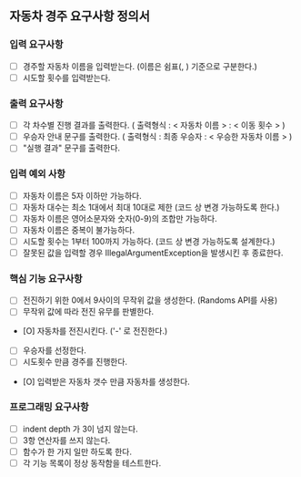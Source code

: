## 자동차 경주 요구사항 정의서

### 입력 요구사항  
- [  ] 경주할 자동차 이름을 입력받는다. (이름은 쉼표(, ) 기준으로 구분한다.)  
- [  ] 시도할 횟수를 입력받는다.  
  
### 출력 요구사항
- [  ] 각 차수별 진행 결과를 출력한다. ( 출력형식 :  < 자동차 이름 > : < 이동 횟수 > )
- [  ] 우승자 안내 문구를 출력한다. ( 출력형식 : 최종 우승자 : < 우승한 자동차 이름 > )  
- [  ] "실행 결과" 문구를 출력한다.
  
### 입력 예외 사항
- [  ] 자동차 이름은 5자 이하만 가능하다.
- [  ] 자동차 대수는 최소 1대에서 최대 10대로 제한 (코드 상 변경 가능하도록 한다.)
- [  ] 자동차 이름은 영어소문자와 숫자(0-9)의 조합만 가능하다.
- [  ] 자동차 이름은 중복이 불가능하다.
- [  ] 시도할 횟수는 1부터 100까지 가능하다. (코드 상 변경 가능하도록 설계한다.)
- [  ] 잘못된 값을 입력할 경우 IllegalArgumentException을 발생시킨 후 종료한다.
  
### 핵심 기능 요구사항  
- [  ] 전진하기 위한 0에서 9사이의 무작위 값을 생성한다. (Randoms API를 사용)  
- [  ] 무작위 값에 따라 전진 유무를 판별한다.
- [O] 자동차를 전진시킨다. ('-' 로 전진한다.)
- [  ] 우승자를 선정한다.
- [  ] 시도횟수 만큼 경주를 진행한다.
- [O] 입력받은 자동차 갯수 만큼 자동차를 생성한다.

### 프로그래밍 요구사항
- [  ] indent depth 가 3이 넘지 않는다.
- [  ] 3항 연산자를 쓰지 않는다.
- [  ] 함수가 한 가지 일만 하도록 한다.
- [  ] 각 기능 목록이 정상 동작함을 테스트한다.